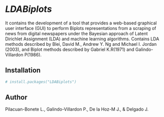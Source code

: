 # *LDABiplots*
It contains the development of a tool that provides a web-based graphical 
user interface (GUI) to perform Biplots representations from a scraping of
news from digital newspapers under the Bayesian approach of Latent Dirichlet 
Assignment (LDA) and machine learning algorithms. Contains LDA methods 
described by Blei, David M., Andrew Y. Ng and Michael I. Jordan (2003),
and Biplot methods described by Gabriel K.R(1971) and Galindo-Villardon P(1986).

## Installation

``` r
# install.packages("LDABiplots")

```

## Author

Pilacuan-Bonete L.,
Galindo-Villardon P.,
De la Hoz-M J., & 
Delgado J.
